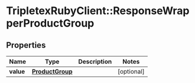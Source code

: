 # TripletexRubyClient::ResponseWrapperProductGroup

## Properties
Name | Type | Description | Notes
------------ | ------------- | ------------- | -------------
**value** | [**ProductGroup**](ProductGroup.md) |  | [optional] 


